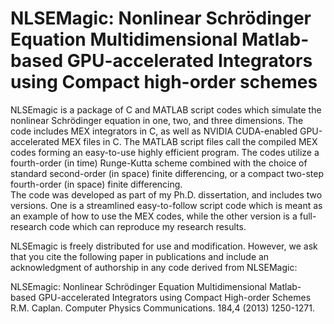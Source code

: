 # NLSEMagic: Nonlinear Schrödinger Equation Multidimensional Matlab-based GPU-accelerated Integrators using Compact high-order schemes
  
NLSEmagic is a package of C and MATLAB script codes which simulate the nonlinear Schrödinger equation in one, two, and three dimensions.  The code includes MEX integrators in C, as well as NVIDIA CUDA-enabled GPU-accelerated MEX files in C.  The MATLAB script files call the compiled MEX codes forming an easy-to-use highly efficient program.  The codes utilize a fourth-order (in time) Runge-Kutta scheme combined with the choice of standard second-order (in space) finite differencing, or a compact  two-step fourth-order (in space) finite differencing.  
The code was developed as part of my Ph.D. dissertation, and includes two versions.  One is a streamlined easy-to-follow script code which is meant as an example of how to use the MEX codes, while the other version is a full-research code which can reproduce my research results.  
  
NLSEmagic is freely distributed for use and modification.  However, we ask that you cite the following paper in publications and include an acknowledgment of authorship in any code derived from NLSEMagic:
  
NLSEmagic: Nonlinear Schrödinger Equation Multidimensional Matlab-based GPU-accelerated Integrators using Compact High-order Schemes
R.M. Caplan. Computer Physics Communications. 184,4 (2013) 1250-1271.  
